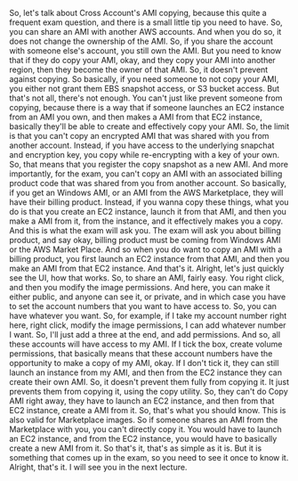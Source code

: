 
<v Instructor>So, let's talk about Cross Account's</v>
AMI copying, because this quite a frequent exam question,
and there is a small little tip you need to have.
So, you can share an AMI with another AWS accounts.
And when you do so,
it does not change the ownership of the AMI.
So, if you share the account with someone else's account,
you still own the AMI.
But you need to know that if they do copy your AMI, okay,
and they copy your AMI into another region,
then they become the owner of that AMI.
So, it doesn't prevent against copying.
So basically, if you need someone to not copy your AMI,
you either not grant them EBS snapshot access,
or S3 bucket access.
But that's not all, there's not enough.
You can't just like prevent someone from copying,
because there is a way that if someone launches
an EC2 instance from an AMI you own,
and then makes a AMI from that EC2 instance,
basically they'll be able to create
and effectively copy your AMI.
So, the limit is that you can't copy
an encrypted AMI that was shared
with you from another account.
Instead, if you have access to the underlying snapchat
and encryption key, you copy while re-encrypting
with a key of your own.
So, that means that you register
the copy snapshot as a new AMI.
And more importantly, for the exam, you can't copy an AMI
with an associated billing product code that was shared
from you from another account.
So basically, if you get an Windows AMI,
or an AMI from the AWS Marketplace,
they will have their billing product.
Instead, if you wanna copy these things,
what you do is that you create an EC2 instance,
launch it from that AMI, and then you make a AMI
from it, from the instance,
and it effectively makes you a copy.
And this is what the exam will ask you.
The exam will ask you about billing product,
and say okay, billing product
must be coming from Windows AMI or the AWS Market Place.
And so when you do want to copy an AMI
with a billing product, you first launch
an EC2 instance from that AMI,
and then you make an AMI from that EC2 instance.
And that's it.
Alright, let's just quickly see the UI, how that works.
So, to share an AMI, fairly easy.
You right click, and then you modify the image permissions.
And here, you can make it either public,
and anyone can see it, or private,
and in which case you have to set the account numbers
that you want to have access to.
So, you can have whatever you want.
So, for example, if I take my account number right here,
right click, modify the image permissions,
I can add whatever number I want.
So, I'll just add a three at the end, and add permissions.
And so, all these accounts will have access to my AMI.
If I tick the box, create volume permissions,
that basically means that these account numbers
have the opportunity to make a copy of my AMI, okay.
If I don't tick it, they can still launch an instance
from my AMI, and then from the EC2 instance
they can create their own AMI.
So, it doesn't prevent them fully from copying it.
It just prevents them from copying
it, using the copy utility.
So, they can't do Copy AMI right away,
they have to launch an EC2 instance,
and then from that EC2 instance, create a AMI from it.
So, that's what you should know.
This is also valid for Marketplace images.
So if someone shares an AMI from the Marketplace
with you, you can't directly copy it.
You would have to launch an EC2 instance,
and from the EC2 instance,
you would have to basically create a new AMI from it.
So that's it, that's as simple as it is.
But it is something that comes up in the exam,
so you need to see it once to know it.
Alright, that's it.
I will see you in the next lecture.